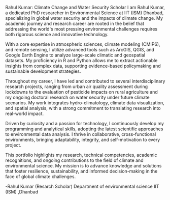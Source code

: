Rahul Kumar: Climate Change and Water Security Scholar
I am Rahul Kumar, a dedicated PhD researcher in Environmental Science at IIT (ISM) Dhanbad, specializing in global water security and the impacts of climate change. My academic journey and research career are rooted in the belief that addressing the world's most pressing environmental challenges requires both rigorous science and innovative technology.

With a core expertise in atmospheric sciences, climate modeling (CMIP6), and remote sensing, I utilize advanced tools such as ArcGIS, QGIS, and Google Earth Engine to analyze large-scale climatic and geospatial datasets. My proficiency in R and Python allows me to extract actionable insights from complex data, supporting evidence-based policymaking and sustainable development strategies.

Throughout my career, I have led and contributed to several interdisciplinary research projects, ranging from urban air quality assessment during lockdowns to the evaluation of pesticide impacts on rural agriculture and my ongoing doctoral research on water security under future climate scenarios. My work integrates hydro-climatology, climate data visualization, and spatial analysis, with a strong commitment to translating research into real-world impact.

Driven by curiosity and a passion for technology, I continuously develop my programming and analytical skills, adopting the latest scientific approaches to environmental data analysis. I thrive in collaborative, cross-functional environments, bringing adaptability, integrity, and self-motivation to every project.

This portfolio highlights my research, technical competencies, academic recognitions, and ongoing contributions to the field of climate and environmental science. My mission is to advance knowledge and solutions that foster resilience, sustainability, and informed decision-making in the face of global climate challenges.

-Rahul Kumar (Resarch Scholar)
Department of environmental science
IIT (ISM) ,Dhanbad
